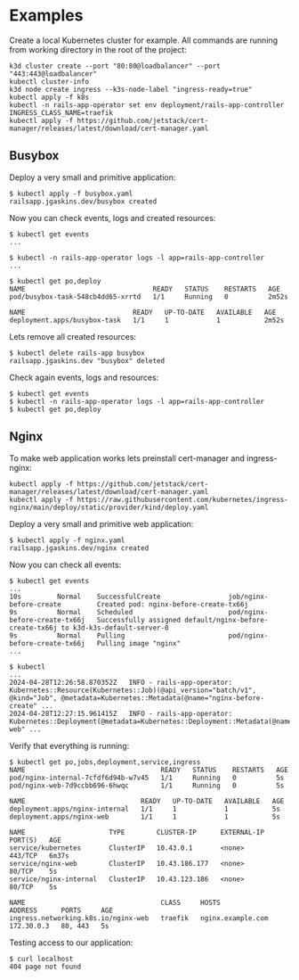 Examples
========

Create a local Kubernetes cluster for example.
All commands are running from working directory in the root of the project:

```shell
k3d cluster create --port "80:80@loadbalancer" --port "443:443@loadbalancer"
kubectl cluster-info
k3d node create ingress --k3s-node-label "ingress-ready=true"
kubectl apply -f k8s
kubectl -n rails-app-operator set env deployment/rails-app-controller INGRESS_CLASS_NAME=traefik
kubectl apply -f https://github.com/jetstack/cert-manager/releases/latest/download/cert-manager.yaml
```

Busybox
-------

Deploy a very small and primitive application:

```shell
$ kubectl apply -f busybox.yaml
railsapp.jgaskins.dev/busybox created
```

Now you can check events, logs and created resources:

```shell
$ kubectl get events
...

$ kubectl -n rails-app-operator logs -l app=rails-app-controller
...

$ kubectl get po,deploy
NAME                                READY   STATUS    RESTARTS   AGE
pod/busybox-task-548cb4dd65-xrrtd   1/1     Running   0          2m52s

NAME                           READY   UP-TO-DATE   AVAILABLE   AGE
deployment.apps/busybox-task   1/1     1            1           2m52s
```

Lets remove all created resources:

```shell
$ kubectl delete rails-app busybox
railsapp.jgaskins.dev "busybox" deleted
```

Check again events, logs and resources:

```shell
$ kubectl get events
$ kubectl -n rails-app-operator logs -l app=rails-app-controller
$ kubectl get po,deploy
```

Nginx
-----

To make web application works lets preinstall cert-manager and ingress-nginx:

```shell
kubectl apply -f https://github.com/jetstack/cert-manager/releases/latest/download/cert-manager.yaml
kubectl apply -f https://raw.githubusercontent.com/kubernetes/ingress-nginx/main/deploy/static/provider/kind/deploy.yaml
```

Deploy a very small and primitive web application:

```shell
$ kubectl apply -f nginx.yaml
railsapp.jgaskins.dev/nginx created
```

Now you can check all events:

```shell
$ kubectl get events
...
10s         Normal    SuccessfulCreate                 job/nginx-before-create         Created pod: nginx-before-create-tx66j
9s          Normal    Scheduled                        pod/nginx-before-create-tx66j   Successfully assigned default/nginx-before-create-tx66j to k3d-k3s-default-server-0
9s          Normal    Pulling                          pod/nginx-before-create-tx66j   Pulling image "nginx"
...

$ kubectl
...
2024-04-28T12:26:58.870352Z   INFO - rails-app-operator: Kubernetes::Resource(Kubernetes::Job)(@api_version="batch/v1", @kind="Job", @metadata=Kubernetes::Metadata(@name="nginx-before-create" ...
2024-04-28T12:27:15.961415Z   INFO - rails-app-operator: Kubernetes::Deployment(@metadata=Kubernetes::Deployment::Metadata(@name="nginx-web" ...
```

Verify that everything is running:

```shell
$ kubectl get po,jobs,deployment,service,ingress
NAME                                  READY   STATUS    RESTARTS   AGE
pod/nginx-internal-7cfdf6d94b-w7v45   1/1     Running   0          5s
pod/nginx-web-7d9ccbb696-6hwqc        1/1     Running   0          5s

NAME                             READY   UP-TO-DATE   AVAILABLE   AGE
deployment.apps/nginx-internal   1/1     1            1           5s
deployment.apps/nginx-web        1/1     1            1           5s

NAME                     TYPE        CLUSTER-IP      EXTERNAL-IP   PORT(S)   AGE
service/kubernetes       ClusterIP   10.43.0.1       <none>        443/TCP   6m37s
service/nginx-web        ClusterIP   10.43.186.177   <none>        80/TCP    5s
service/nginx-internal   ClusterIP   10.43.123.186   <none>        80/TCP    5s

NAME                                  CLASS     HOSTS               ADDRESS      PORTS     AGE
ingress.networking.k8s.io/nginx-web   traefik   nginx.example.com   172.30.0.3   80, 443   5s
```

Testing access to our application:

```shell
$ curl localhost
404 page not found
```
